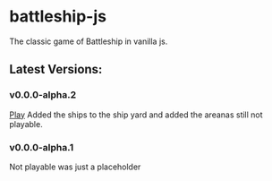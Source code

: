 # battleship-js
The classic game of Battleship in vanilla js.

## Latest Versions:
### v0.0.0-alpha.2
[Play](https://perrytheplatypus43.github.io/battleship-js/)
Added the ships to the ship yard and added the areanas still not playable.

### v0.0.0-alpha.1
Not playable was just a placeholder
